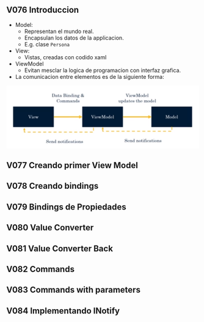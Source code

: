 



## V076 Introduccion
- Model: 
  - Representan el mundo real. 
  - Encapsulan los datos de la applicacion.
  - E.g. clase `Persona`
- View:
  - Vistas, creadas con codido xaml
- ViewModel
  - Evitan mesclar la logica de programacion con interfaz grafica.
- La comunicacion entre elementos es de la siguiente forma:

![Alt text](image-48.png)

## V077 Creando primer View Model

## V078 Creando bindings

## V079 Bindings de Propiedades

## V080 Value Converter 

## V081 Value Converter Back 

## V082 Commands

## V083 Commands with parameters

## V084 Implementando INotify
